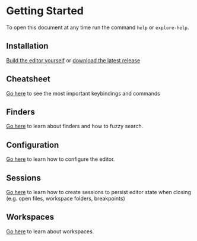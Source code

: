 # Getting Started

To open this document at any time run the command `help` or `explore-help`.

## Installation
[Build the editor yourself](building_from_source.md) or [download the latest release](https://github.com/Nimaoth/Absytree/releases)

## Cheatsheet
[Go here](cheatsheet.md) to see the most important keybindings and commands

## Finders
[Go here](finders.md) to learn about finders and how to fuzzy search.

## Configuration
[Go here](configuration.md) to learn how to configure the editor.

## Sessions
[Go here](sessions.md) to learn how to create sessions to persist editor state when closing (e.g. open files, workspace folders, breakpoints)

## Workspaces
[Go here](workspaces.md) to learn about workspaces.
